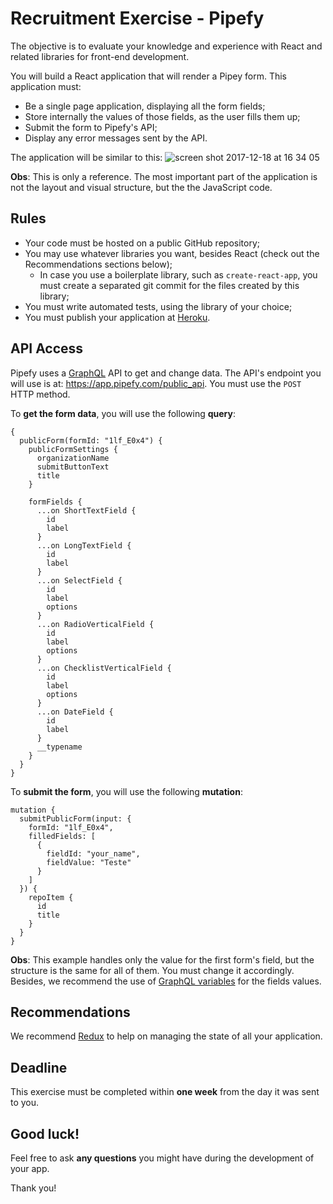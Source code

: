 # Recruitment Exercise - Pipefy

The objective is to evaluate your knowledge and experience with React and related libraries for front-end development.

You will build a React application that will render a Pipey form. This application must:

* Be a single page application, displaying all the form fields;
* Store internally the values of those fields, as the user fills them up;
* Submit the form to Pipefy's API;
* Display any error messages sent by the API.

The application will be similar to this:
![screen shot 2017-12-18 at 16 34 05](https://user-images.githubusercontent.com/465990/34122868-f39dae42-e414-11e7-9df0-8e287759dc98.png)

**Obs**: This is only a reference. The most important part of the application is not the layout and visual structure, but the the JavaScript code.

## Rules

* Your code must be hosted on a public GitHub repository;
* You may use whatever libraries you want, besides React (check out the Recommendations sections below);
  * In case you use a boilerplate library, such as `create-react-app`, you must create a separated git commit for the files created by this library;
* You must write automated tests, using the library of your choice;
* You must publish your application at [Heroku](https://dashboard.heroku.com/).

## API Access

Pipefy uses a [GraphQL](http://graphql.org/learn/) API to get and change data. The API's endpoint you will use is at: https://app.pipefy.com/public_api. You must use the `POST` HTTP method.

To **get the form data**, you will use the following **query**:

```
{
  publicForm(formId: "1lf_E0x4") {
    publicFormSettings {
      organizationName
      submitButtonText
      title
    }

    formFields {
      ...on ShortTextField {
        id
        label
      }
      ...on LongTextField {
        id
        label
      }
      ...on SelectField {
        id
        label
        options
      }
      ...on RadioVerticalField {
        id
        label
        options
      }
      ...on ChecklistVerticalField {
        id
        label
        options
      }
      ...on DateField {
        id
        label
      }
      __typename
    }
  }
}
```

To **submit the form**, you will use the following **mutation**:

```
mutation {
  submitPublicForm(input: {
    formId: "1lf_E0x4",
    filledFields: [
      {
        fieldId: "your_name",
        fieldValue: "Teste"
      }
    ]
  }) {
    repoItem {
      id
      title
    }
  }
}
```

**Obs**: This example handles only the value for the first form's field, but the structure is the same for all of them. You must change it accordingly. Besides, we recommend the use of [GraphQL variables](http://graphql.org/learn/queries/#variables) for the fields values.

## Recommendations

We recommend [Redux](https://github.com/reactjs/redux) to help on managing the state of all your application.

## Deadline

This exercise must be completed within **one week** from the day it was sent to you.

## Good luck!

Feel free to ask **any questions** you might have during the development of your app.

Thank you!
